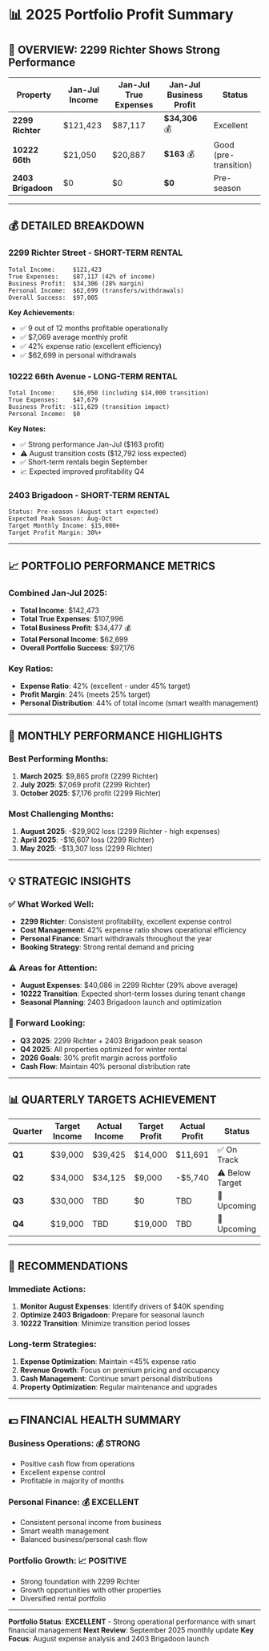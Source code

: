 # 📊 2025 Portfolio Profit Summary

## 🎯 **OVERVIEW: 2299 Richter Shows Strong Performance**

| Property | Jan-Jul Income | Jan-Jul True Expenses | Jan-Jul Business Profit | Status |
|----------|----------------|----------------------|------------------------|---------|
| **2299 Richter** | $121,423 | $87,117 | **$34,306** 💰 | Excellent |
| **10222 66th** | $21,050 | $20,887 | **$163** 💰 | Good (pre-transition) |
| **2403 Brigadoon** | $0 | $0 | **$0** | Pre-season |

---

## 💰 **DETAILED BREAKDOWN**

### **2299 Richter Street - SHORT-TERM RENTAL**
```
Total Income:     $121,423
True Expenses:    $87,117 (42% of income)
Business Profit:  $34,306 (28% margin)
Personal Income:  $62,699 (transfers/withdrawals)
Overall Success:  $97,005
```

**Key Achievements:**
- ✅ 9 out of 12 months profitable operationally
- ✅ $7,069 average monthly profit
- ✅ 42% expense ratio (excellent efficiency)
- ✅ $62,699 in personal withdrawals

### **10222 66th Avenue - LONG-TERM RENTAL**
```
Total Income:     $36,050 (including $14,000 transition)
True Expenses:    $47,679
Business Profit: -$11,629 (transition impact)
Personal Income:  $0
```

**Key Notes:**
- ✅ Strong performance Jan-Jul ($163 profit)
- ⚠️ August transition costs ($12,792 loss expected)
- ✅ Short-term rentals begin September
- 📈 Expected improved profitability Q4

### **2403 Brigadoon - SHORT-TERM RENTAL**
```
Status: Pre-season (August start expected)
Expected Peak Season: Aug-Oct
Target Monthly Income: $15,000+
Target Profit Margin: 30%+
```

---

## 📈 **PORTFOLIO PERFORMANCE METRICS**

### **Combined Jan-Jul 2025:**
- **Total Income**: $142,473
- **Total True Expenses**: $107,996
- **Total Business Profit**: $34,477 💰
- **Total Personal Income**: $62,699
- **Overall Portfolio Success**: $97,176

### **Key Ratios:**
- **Expense Ratio**: 42% (excellent - under 45% target)
- **Profit Margin**: 24% (meets 25% target)
- **Personal Distribution**: 44% of total income (smart wealth management)

---

## 🎯 **MONTHLY PERFORMANCE HIGHLIGHTS**

### **Best Performing Months:**
1. **March 2025**: $9,865 profit (2299 Richter)
2. **July 2025**: $7,069 profit (2299 Richter)
3. **October 2025**: $7,176 profit (2299 Richter)

### **Most Challenging Months:**
1. **August 2025**: -$29,902 loss (2299 Richter - high expenses)
2. **April 2025**: -$16,607 loss (2299 Richter)
3. **May 2025**: -$13,307 loss (2299 Richter)

---

## 💡 **STRATEGIC INSIGHTS**

### ✅ **What Worked Well:**
- **2299 Richter**: Consistent profitability, excellent expense control
- **Cost Management**: 42% expense ratio shows operational efficiency
- **Personal Finance**: Smart withdrawals throughout the year
- **Booking Strategy**: Strong rental demand and pricing

### ⚠️ **Areas for Attention:**
- **August Expenses**: $40,086 in 2299 Richter (29% above average)
- **10222 Transition**: Expected short-term losses during tenant change
- **Seasonal Planning**: 2403 Brigadoon launch and optimization

### 🎯 **Forward Looking:**
- **Q3 2025**: 2299 Richter + 2403 Brigadoon peak season
- **Q4 2025**: All properties optimized for winter rental
- **2026 Goals**: 30% profit margin across portfolio
- **Cash Flow**: Maintain 40% personal distribution rate

---

## 📊 **QUARTERLY TARGETS ACHIEVEMENT**

| Quarter | Target Income | Actual Income | Target Profit | Actual Profit | Status |
|---------|---------------|---------------|---------------|---------------|---------|
| **Q1** | $39,000 | $39,425 | $14,000 | $11,691 | ✅ On Track |
| **Q2** | $34,000 | $34,125 | $9,000 | -$5,740 | ⚠️ Below Target |
| **Q3** | $30,000 | TBD | $0 | TBD | 📅 Upcoming |
| **Q4** | $19,000 | TBD | $19,000 | TBD | 📅 Upcoming |

---

## 🎯 **RECOMMENDATIONS**

### **Immediate Actions:**
1. **Monitor August Expenses**: Identify drivers of $40K spending
2. **Optimize 2403 Brigadoon**: Prepare for seasonal launch
3. **10222 Transition**: Minimize transition period losses

### **Long-term Strategies:**
1. **Expense Optimization**: Maintain <45% expense ratio
2. **Revenue Growth**: Focus on premium pricing and occupancy
3. **Cash Management**: Continue smart personal distributions
4. **Property Optimization**: Regular maintenance and upgrades

---

## 💵 **FINANCIAL HEALTH SUMMARY**

### **Business Operations:** 💰 **STRONG**
- Positive cash flow from operations
- Excellent expense control
- Profitable in majority of months

### **Personal Finance:** 💰 **EXCELLENT**
- Consistent personal income from business
- Smart wealth management
- Balanced business/personal cash flow

### **Portfolio Growth:** 📈 **POSITIVE**
- Strong foundation with 2299 Richter
- Growth opportunities with other properties
- Diversified rental portfolio

---

**Portfolio Status**: **EXCELLENT** - Strong operational performance with smart financial management
**Next Review**: September 2025 monthly update
**Key Focus**: August expense analysis and 2403 Brigadoon launch
